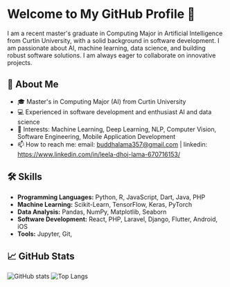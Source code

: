 # Welcome to My GitHub Profile 👋

I am a recent master's graduate in Computing Major in Artificial Intelligence from Curtin University, with a solid background in software development. I am passionate about AI, machine learning, data science, and building robust software solutions. I am always eager to collaborate on innovative projects.

## 🌟 About Me
- 🎓 Master's in Computing Major (AI) from Curtin University
- 💻 Experienced in software development and enthusiast AI and data science
- 🧠 Interests: Machine Learning, Deep Learning, NLP, Computer Vision, Software Engineering, Mobile Application Development
- 📫 How to reach me: email: buddhalama357@gmail.com | linkedin: https://www.linkedin.com/in/leela-dhoj-lama-670716153/

## 🛠️ Skills
- **Programming Languages:** Python, R, JavaScript, Dart, Java, PHP
- **Machine Learning:** Scikit-Learn, TensorFlow, Keras, PyTorch
- **Data Analysis:** Pandas, NumPy, Matplotlib, Seaborn
- **Software Development:** React, PHP, Laravel, Django, Flutter, Android, iOS
- **Tools:** Jupyter, Git,

## 📈 GitHub Stats
![GitHub stats](https://github-readme-stats.vercel.app/api?username=LeelaDhojLama&show_icons=true&theme=radical)
![Top Langs](https://github-readme-stats.vercel.app/api/top-langs/?username=LeelaDhojLama&layout=compact&theme=radical)
